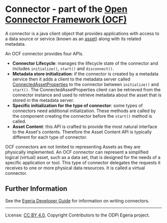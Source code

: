<!-- SPDX-License-Identifier: CC-BY-4.0 -->
<!-- Copyright Contributors to the ODPi Egeria project. -->

# Connector - part of the [Open Connector Framework (OCF)](../..)

A connector is a java client object that provides applications with access to a data source or service
(known as an [asset](../../../../../open-metadata-implementation/access-services/docs/concepts/assets/README.md))
along with its related metadata.

An OCF connector provides four APIs.

* **Connector Lifecycle**: manages the lifecycle state of the connector and includes `initialize()`, `start()` and
  `disconnect()`.
* **Metadata store initialization**: if the connector is created by a metadata service then it adds a client to
  the metadata server called [ConnectedAssetProperties](connected-asset-properties.md) to the connector
  between `initialize()` and `start()`.  The ConnectedAssetProperties client can be retrieved from the
  connector instance and used to retrieve metadata about the asset that is stored in the metadata server.
* **Specific initialization for the type of connector**: some types of connectors need additional initialization.
  These methods are called by the component creating the connector before the `start()` method is called.
* **Asset Content**: this API is crafted to provide the most natural interface to the Asset's contents. 
  Therefore the Asset Content API is typically different for each type of connector.

OCF connectors are not limited to representing Assets as they are physically implemented.
An OCF connector can represent a simplified logical (virtual) asset, such as a data set, that is designed for the needs
of a specific application or tool.
This type of connector delegates the requests it receives to one or more physical data resources.
It is called a virtual connector.

## Further Information

See the [Egeria Developer Guide](../../../../../open-metadata-publication/website/developer-guide)
for information on writing connectors.

----
License: [CC BY 4.0](https://creativecommons.org/licenses/by/4.0/),
Copyright Contributors to the ODPi Egeria project.



